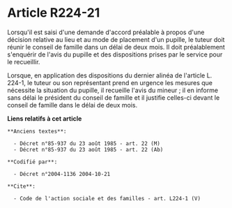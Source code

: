 # Article R224-21

Lorsqu'il est saisi d'une demande d'accord préalable à propos d'une décision relative au lieu et au mode de placement d'un
pupille, le tuteur doit réunir le conseil de famille dans un délai de deux mois. Il doit préalablement s'enquérir de l'avis
du pupille et des dispositions prises par le service pour le recueillir. 

Lorsque, en application des dispositions du dernier alinéa de l'article L. 224-1, le tuteur ou son représentant prend en
urgence les mesures que nécessite la situation du pupille, il recueille l'avis du mineur ; il en informe sans délai le
président du conseil de famille et il justifie celles-ci devant le conseil de famille dans le délai de deux mois.

**Liens relatifs à cet article**

	**Anciens textes**:

	  - Décret n°85-937 du 23 août 1985 - art. 22 (M)
	  - Décret n°85-937 du 23 août 1985 - art. 22 (Ab)

	**Codifié par**:

	  - Décret n°2004-1136 2004-10-21

	**Cite**:

	  - Code de l'action sociale et des familles - art. L224-1 (V)
